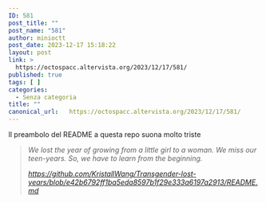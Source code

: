 ```yaml
---
ID: 581
post_title: ""
post_name: "581"
author: minioctt
post_date: 2023-12-17 15:18:22
layout: post
link: >
  https://octospacc.altervista.org/2023/12/17/581/
published: true
tags: [ ]
categories:
  - Senza categoria
title: ""
canonical_url:   https://octospacc.altervista.org/2023/12/17/581/
---
```

<!-- wp:paragraph -->
<p>Il preambolo del README a questa repo suona molto triste</p>
<!-- /wp:paragraph -->

<!-- wp:quote -->
<blockquote class="wp-block-quote"><!-- wp:paragraph -->
<p><em>We lost the year of growing from a little girl to a woman. We miss our teen-years. So, we have to learn from the beginning.</em></p>
<!-- /wp:paragraph --><cite><a href="https://github.com/KristallWang/Transgender-lost-years/blob/e42b6792ff1ba5eda8597b1f29e333a6197a2913/README.md">https://github.com/KristallWang/Transgender-lost-years/blob/e42b6792ff1ba5eda8597b1f29e333a6197a2913/README.md</a></cite></blockquote>
<!-- /wp:quote -->